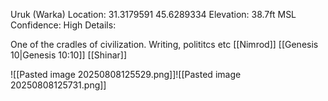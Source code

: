 Uruk (Warka)
Location: 31.3179591 45.6289334
Elevation: 38.7ft MSL
Confidence: High
Details:


One of the cradles of civilization. Writing, polititcs etc
[[Nimrod]]
[[Genesis 10|Genesis 10:10]] 
[[Shinar]]



![[Pasted image 20250808125529.png]]![[Pasted image 20250808125731.png]]